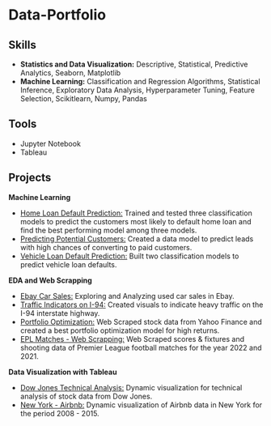 # **Data-Portfolio**

## **Skills**
* **Statistics and Data Visualization:** Descriptive, Statistical, Predictive Analytics, Seaborn, Matplotlib
* **Machine Learning:** Classification and Regression Algorithms, Statistical Inference, Exploratory Data Analysis, Hyperparameter Tuning, Feature Selection, Scikitlearn, Numpy, Pandas

## **Tools**
* Jupyter Notebook
* Tableau

## **Projects**
**Machine Learning**
* [Home Loan Default Prediction:](https://github.com/RohithVasu/Data-Portfolio/blob/main/Machine%20Learning/Home%20Loan%20Default%20Prediction.ipynb) Trained and tested three classification models to predict the customers most likely to default home loan and find the best performing model among three models.
* [Predicting Potential Customers:](https://github.com/RohithVasu/Data-Portfolio/blob/main/Machine%20Learning/Predicting%20Potential%20Customers.ipynb) Created a data model to predict leads with high chances of converting to paid customers.
* [Vehicle Loan Default Prediction:](https://github.com/RohithVasu/Data-Portfolio/blob/main/Machine%20Learning/Vehicle%20Loan%20Default%20Prediction.ipynb) Built two classification models to predict vehicle loan defaults. 

**EDA and Web Scrapping**
* [Ebay Car Sales:](https://github.com/RohithVasu/Data-Portfolio/blob/main/EDA%20and%20Web%20Scrapping/Exploring%20Ebay%20Car%20Sales.ipynb) Exploring and Analyzing used car sales in Ebay.
* [Traffic Indicators on I-94:](https://github.com/RohithVasu/Data-Portfolio/blob/main/EDA%20and%20Web%20Scrapping/Finding%20Heavy%20Traffic%20Indicators%20on%20I-94.ipynb) Created visuals to indicate heavy traffic on the I-94 interstate highway.
* [Portfolio Optimization:](https://github.com/RohithVasu/Data-Portfolio/blob/main/EDA%20and%20Web%20Scrapping/Portfolio%20Optimization.ipynb) Web Scraped stock data from Yahoo Finance and created a best portfolio optimization model for high returns.
* [EPL Matches - Web Scrapping:](https://github.com/RohithVasu/Data-Portfolio/blob/main/EDA%20and%20Web%20Scrapping/Web%20Scraping%20Football%20Matches.ipynb) Web Scraped scores & fixtures and shooting data of Premier League football matches for the year 2022 and 2021.

**Data Visualization with Tableau**
* [Dow Jones Technical Analysis:](https://public.tableau.com/app/profile/rohith7195/viz/DowJonesTechnicalAnalysis_16753378698510/DowJonesTechnialAnalysis) Dynamic visualization for technical analysis of stock data from Dow Jones.
* [New York - Airbnb:](https://public.tableau.com/app/profile/rohith7195/viz/NewYork-Airbnb/NYAirbnb) Dynamic visualization of Airbnb data in New York for the period 2008 - 2015.


